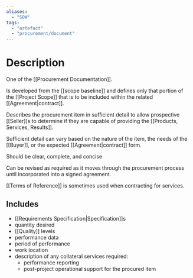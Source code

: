 ```yaml
---
aliases:
  - "SOW"
tags:
  - "artefact"
  - "procurement/document"
---
```

# Description
One of the [[Procurement Documentation]].

Is developed from the [[scope baseline]] and defines only that portion of the [[Project Scope]] that is to be included within the related [[Agreement|contract]].

Describes the procurement item in sufficient detail to allow prospective [[Seller]]s to determine if they are capable of providing the [[Products, Services, Results]].

Sufficient detail can vary based on the nature of the item, the needs of the [[Buyer]], or the expected [[Agreement|contract]] form.

Should be clear, complete, and concise

Can be revised as required as it moves through the procurement process until incorporated into a signed agreement.

[[Terms of Reference]] is sometimes used when contracting for services.
## Includes
- [[Requirements Specification|Specification]]s
- quantity desired
- [[Quality]] levels
- performance data
- period of performance
- work location
- description of any collateral services required:
	- performance reporting
	- post-project operational support for the procured item
